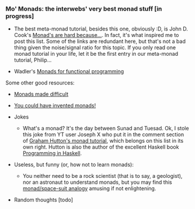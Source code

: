 ### Mo' Monads: the interwebs' very best monad stuff [in progress]

- The best meta-monad tutorial, besides this one, obviously :D, is John D. Cook's [Monad's are hard because...](https://www.johndcook.com/blog/2014/03/03/monads-are-hard-because/). In fact, it's what inspired me to post this list. Some of the links are redundant here, but that's not a bad thing given the noise/signal ratio for this topic. If you only read one monad tutorial in your life, let it be the first entry in our meta-monad tutorial, Philip...

- Wadler's [Monads for functional programming](http://homepages.inf.ed.ac.uk/wadler/papers/marktoberdorf/baastad.pdf)

Some other good resources:

- [Monads made difficult](http://www.stephendiehl.com/posts/monads.html)

- [You could have invented monads!](http://blog.sigfpe.com/2006/08/you-could-have-invented-monads-and.html)

- Jokes

	- What's a monad? It's the day between Sunad and Tuesad. Ok, I stole this joke from YT user Joseph X who put it in the comment section of [Graham Hutton's monad tutorial](https://www.youtube.com/watch?v=t1e8gqXLbsU&t=2s), which belongs on this list in its own right. Hutton is also the author of the excellent Haskell book [Programming in Haskell](https://www.amazon.com/Programming-Haskell-Graham-Hutton/dp/1316626229/ref=sr_1_1?keywords=hutton+haskell&qid=1559659247&s=gateway&sr=8-1).

- Useless, but funny (or, how not to learn monads):
	- You neither need to be a rock scientist (that is to say, a geologist), nor an astronaut to understand monads, but you may find this [monad/space-suit analogy](http://koweycode.blogspot.com/2007/01/think-of-monad.html) amusing if not enlightening.

- Random thoughts [todo]


